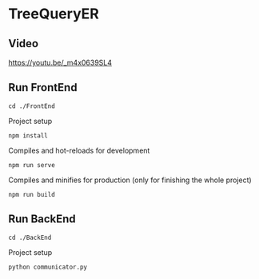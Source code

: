 # TreeQueryER

## Video
https://youtu.be/_m4x0639SL4

## Run FrontEnd
```
cd ./FrontEnd
```

Project setup
```
npm install
```

Compiles and hot-reloads for development
```
npm run serve
```

Compiles and minifies for production (only for finishing the whole project)
```
npm run build
```

## Run BackEnd
```
cd ./BackEnd
```

Project setup
```
python communicator.py
```

